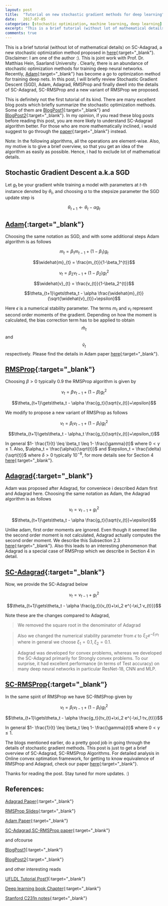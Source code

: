 ```yaml
---
layout: post
title:  "Tutorial on new stochastic gradient methods for deep learning"
date:   2017-07-05 
categories: [stochastic optimization, machine learning, deep learning]
excerpt: "This is a brief tutorial (without lot of mathematical details) on SC-Adagrad, a new stochastic optimization method proposed in ICML paper <a href='http://www.ml.uni-saarland.de/Publications/MukHei-VariantsRMSPropAdagradLogRegret.pdf' target='_blank' ><b>here</b></a> . Disclaimer: I am one of the author :). This is joint work with Prof. Dr. Matthias Hein, Saarland University. Clearly, there is an abundance of stochastic optimization methods for training deep neural networks. Recently, Adam has become a go to optimization method for training deep nets. In this post, I will briefly review Stochastic Gradient Descent (SGD), Adam, Adagrad, RMSProp and finally dwell into the details of SC-Adagrad, SC-RMSProp and a new variant of RMSProp we proposed."
comments: true
---
```

This is a brief tutorial (without lot of mathematical details) on SC-Adagrad, a new stochastic optimization method proposed in [here](http://www.ml.uni-saarland.de/Publications/MukHei-VariantsRMSPropAdagradLogRegret.pdf){:target="_blank"}. Disclaimer: I am one of the author :). This is joint work with Prof. Dr. Matthias Hein, Saarland University . Clearly, there is an abundance of stochastic optimization methods for training deep neural networks. Recently, [Adam](https://arxiv.org/pdf/1412.6980.pdf){:target="_blank"} has become a go to optimization method for training deep nets. In this post, I will briefly review Stochastic Gradient Descent (SGD), Adam, Adagrad, RMSProp and finally dwell into the details of SC-Adagrad, SC-RMSProp and a new variant of RMSProp we proposed.

This is definitely not the first tutorial of its kind. There are many excellent blog posts which briefly summarize the stochastic optimization methods. Some of them are [BlogPost1](http://sebastianruder.com/optimizing-gradient-descent/){:target="_blank"} and [BlogPost2](http://colinraffel.com/wiki/stochastic_optimization_techniques){:target="_blank"}. In my opinion, if you read these blog posts before reading this post, you are more likely to understand SC-Adagrad algorithm better. For those who are more mathematically inclined, i would suggest to go through the [paper](http://www.ml.uni-saarland.de/Publications/MukHei-VariantsRMSPropAdagradLogRegret.pdf){:target="_blank"} instead.

Note: In the following algorithms, all the operations are element-wise. Also, my motive is to give a brief overview, so that you get an idea of the algorithm as easily as possible. Hence, i had to exclude lot of mathematical details.

## Stochastic Gradient Descent a.k.a SGD 

Let $g_t$  be your gradient while training a model with parameters at $t$-th instance denoted by $\theta_t$, and choosing $\alpha$ to the stepsize parameter the SGD update step is

$$\theta_{t+1}\gets\theta_t - \alpha g_t$$

## [Adam](https://arxiv.org/pdf/1412.6980.pdf){:target="_blank"}   

Choosing the same notation as SGD, and with some additional steps Adam algorithm is as follows

$$m_{t} = \beta_1 m_{t-1} + (1-\beta_1)g_{t}$$

$$\widehat{m}_{t} = \frac{m_{t}}{1-\beta_1^{t}}$$

$$v_{t} = \beta_2 v_{t-1} + (1-\beta_2)g_{t}^2$$

$$\widehat{v}_{t} = \frac{v_{t}}{1-\beta_2^{t}}$$

$$\theta_{t+1}\gets\theta_t - \alpha \frac{\widehat{m}_{t}}{\sqrt{\widehat{v}_{t}}+\epsilon}$$

Here $\epsilon$ is a numerical stability parameter. The terms $m_{t}$ and $v_{t}$ represent second order moments of the gradient. Depending on how the moment is calculated, the bias correction term has to be applied to obtain $$\widehat{m}_{t}$$ and $$\widehat{v}_{t}$$ respectively. Please find the details in Adam paper [here](https://arxiv.org/pdf/1412.6980.pdf){:target="_blank"}.

## [RMSProp](http://www.cs.toronto.edu/~tijmen/csc321/slides/lecture_slides_lec6.pdf){:target="_blank"}

Choosing $\beta > 0$ typically $0.9$ the RMSProp algorithm is given by

$$v_{t} = \beta v_{t-1} + (1-\beta) g_{t}^2$$

$$\theta_{t+1}\gets\theta_t - \alpha \frac{g_t}{\sqrt{v_{t}}+\epsilon}$$

We modify to propose a new variant of RMSProp as follows

$$v_{t} = \beta_t v_{t-1} + (1-\beta_t) g_{t}^2$$

$$\theta_{t+1}\gets\theta_t - \alpha_t \frac{g_t}{\sqrt{v_{t}}+\epsilon_t}$$

In general $1- \frac{1}{t} \leq \beta_t \leq 1- \frac{\gamma}{t}$ where $0<\gamma \leq 1$. Also, $\alpha_t = \frac{\alpha}{\sqrt{t}}$ and $\epsilon_t = \frac{\delta}{\sqrt{t}}$  where $\delta > 0$ typically $10^{-8}$, for more details see for Section 4  [here](http://www.ml.uni-saarland.de/Publications/MukHei-VariantsRMSPropAdagradLogRegret.pdf){:target="_blank"}.

## [Adagrad](http://www.magicbroom.info/Papers/DuchiHaSi10.pdf){:target="_blank"}

Adam was proposed after Adagrad, for conveniece i described Adam first and Adagrad here. Choosing the same notation as Adam, the Adagrad algorithm is as follows 


$$v_{t} = v_{t-1} + g_{t}^2$$

$$\theta_{t+1}\gets\theta_t - \alpha \frac{g_t}{\sqrt{v_{t}}+\epsilon}$$

Unlike adam, first order moments are ignored. Even though it seemed like the second order moment is not calculated, Adagrad actually computes the second order moment. We describe this Subsection 2.3 [here](http://www.ml.uni-saarland.de/Publications/MukHei-VariantsRMSPropAdagradLogRegret.pdf){:target="_blank"}. Also this leads to an interesting phenomenon that Adagrad is a special case of RMSProp which we describe in Section 4 in detail.

## [SC-Adagrad](http://www.ml.uni-saarland.de/Publications/MukHei-VariantsRMSPropAdagradLogRegret.pdf){:target="_blank"}

Now, we provide the SC-Adagrad below

$$v_{t} = v_{t-1} + g_{t}^2$$

$$\theta_{t+1}\gets\theta_t - \alpha \frac{g_t}{v_{t}+\xi_2 e^{-\xi_1 v_{t}}}$$

Note these are the changes compared to Adagrad, 

> We removed the square root in the denominator of Adagrad

> Also we changed the numerical stability parameter from $\epsilon$ to $\xi_2 e^{-\xi_1 v_{t}}$ where  in general we choose $\xi_1=0.1, \xi_2=0.1$.

> Adagrad was developed for convex problems, whereas we developed the SC-Adagrad primarily for Strongly convex problems. To our surprise, it had excellent performance (in terms of Test accuracy) on many deep neural networks in particular ResNet-18, CNN and MLP.


## [SC-RMSProp](http://www.ml.uni-saarland.de/Publications/MukHei-VariantsRMSPropAdagradLogRegret.pdf){:target="_blank"}
In the same spirit of RMSProp we have SC-RMSProp given by

$$v_{t} = \beta_t v_{t-1} + (1-\beta_t) g_{t}^2$$

$$\theta_{t+1}\gets\theta_t - \alpha \frac{g_t}{tv_{t}+\xi_2 e^{-\xi_1 tv_{t}}}$$


In general $1- \frac{1}{t} \leq \beta_t \leq 1- \frac{\gamma}{t}$ where $0<\gamma \leq 1$. 

The blogs mentioned earlier, do a pretty good job in going through the details of stochastic gradient methods. This post is just to get a brief overview of SC-Adagrad, SC-RMSProp Algorithms. For detailed analysis in Online convex optimation framework, for getting to know equivalence of RMSProp and Adagrad, check our paper [here](http://www.ml.uni-saarland.de/Publications/MukHei-VariantsRMSPropAdagradLogRegret.pdf){:target="_blank"}.



Thanks for reading the post. Stay tuned for more updates. :)

## References:

[Adagrad Paper](http://www.magicbroom.info/Papers/DuchiHaSi10.pdf){:target="_blank"}

[RMSProp Slides](http://www.cs.toronto.edu/~tijmen/csc321/slides/lecture_slides_lec6.pdf){:target="_blank"}

[Adam Paper](https://arxiv.org/pdf/1412.6980.pdf){:target="_blank"}

[SC-Adagrad,SC-RMSProp paper](http://www.ml.uni-saarland.de/Publications/MukHei-VariantsRMSPropAdagradLogRegret.pdf){:target="_blank"}

and ofcourse

[BlogPost1](http://sebastianruder.com/optimizing-gradient-descent/){:target="_blank"}

[BlogPost2](http://colinraffel.com/wiki/stochastic_optimization_techniques){:target="_blank"}

and other interesting reads

[UFLDL Tutorial Post1](http://ufldl.stanford.edu/tutorial/supervised/OptimizationStochasticGradientDescent/){:target="_blank"}

[Deep learning book Chapter](http://www.deeplearningbook.org/contents/optimization.html){:target="_blank"}

[Stanford C231n notes](http://cs231n.github.io/optimization-1/){:target="_blank"}
<!-- TODO: Motivation, more details fill in other algorithms aswell
Give Code aswell maybe github repo
Add resnet, cnn exps -->
